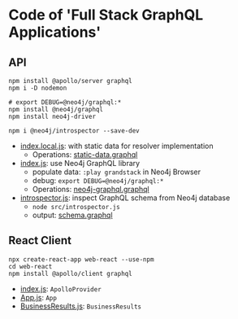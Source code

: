 # Code of 'Full Stack GraphQL Applications'

## API

```shell
npm install @apollo/server graphql
npm i -D nodemon

# export DEBUG=@neo4j/graphql:*
npm install @neo4j/graphql
npm install neo4j-driver

npm i @neo4j/introspector --save-dev
```

- [index.local.js](./api/src/index.local.js): with static data for resolver implementation
  - Operations: [static-data.graphql](./graphql/static-data.graphql)
- [index.js](./api/src/index.js): use Neo4j GraphQL library
  - populate data: `:play grandstack` in Neo4j Browser
  - debug: `export DEBUG=@neo4j/graphql:*`
  - Operations: [neo4j-graphql.graphql](./graphql/neo4j-graphql.graphql)
- [introspector.js](./api/src/introspector.js): inspect GraphQL schema from Neo4j database
  - `node src/introspector.js`
  - output: [schema.graphql](./graphql/schema.graphql)

## React Client

```shell
npx create-react-app web-react --use-npm
cd web-react
npm install @apollo/client graphql
```

- [index.js](./web-react/src/index.js): `ApolloProvider`
- [App.js](./web-react/src/App.js): `App`
- [BusinessResults.js](./web-react/src/BusinessResults.js): `BusinessResults`